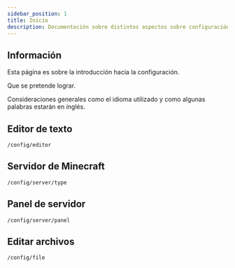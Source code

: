 ```yaml
---
sidebar_position: 1
title: Inicio
description: Documentación sobre distintos aspectos sobre configuración.
---
```


## Información

Esta página es sobre la introducción hacia la configuración.

Que se pretende lograr.

Consideraciones generales como el idioma utilizado y como algunas palabras estarán en inglés.

## Editor de texto

`/config/editor`

## Servidor de Minecraft

`/config/server/type`

## Panel de servidor

`/config/server/panel`

## Editar archivos

`/config/file`